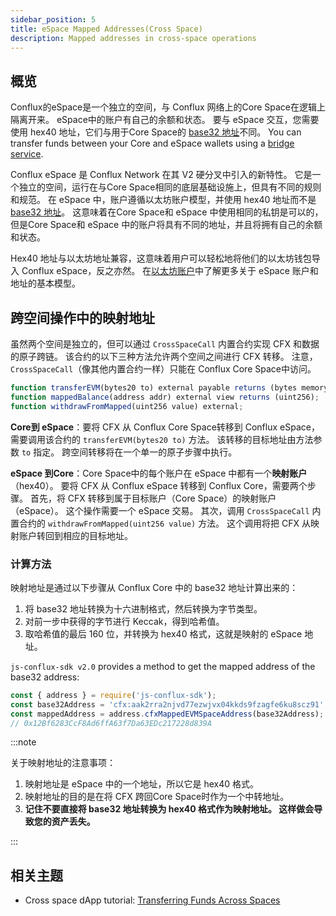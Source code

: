 ```yaml
---
sidebar_position: 5
title: eSpace Mapped Addresses(Cross Space)
description: Mapped addresses in cross-space operations
---
```


## 概览

Conflux的eSpace是一个独立的空间，与 Conflux 网络上的Core Space在逻辑上隔离开来。 eSpace中的账户有自己的余额和状态。 要与 eSpace 交互，您需要使用 hex40 地址，它们与用于Core Space的 [base32 地址](../../core/learn/core-space-basics/addresses.md)不同。 You can transfer funds between your Core and eSpace wallets using a [bridge service](../../general/tutorials/transferring-funds/transfer-funds-across-spaces.md).

Conflux eSpace 是 Conflux Network 在其 V2 硬分叉中引入的新特性。 它是一个独立的空间，运行在与Core Space相同的底层基础设施上，但具有不同的规则和规范。 在 eSpace 中，账户遵循以太坊账户模型，并使用 hex40 地址而不是 [base32 地址](../../core/learn/core-space-basics/addresses.md)。 这意味着在Core Space和 eSpace 中使用相同的私钥是可以的，但是Core Space和 eSpace 中的账户将具有不同的地址，并且将拥有自己的余额和状态。

Hex40 地址与以太坊地址兼容，这意味着用户可以轻松地将他们的以太坊钱包导入 Conflux eSpace，反之亦然。 在[以太坊账户](https://ethereum.org/en/developers/docs/accounts/)中了解更多关于 eSpace 账户和地址的基本模型。

## 跨空间操作中的映射地址

虽然两个空间是独立的，但可以通过 `CrossSpaceCall` 内置合约实现 CFX 和数据的原子跨链。 该合约的以下三种方法允许两个空间之间进行 CFX 转移。 注意，`CrossSpaceCall`（像其他内置合约一样）只能在 Conflux Core Space中访问。

```js
function transferEVM(bytes20 to) external payable returns (bytes memory output);
function mappedBalance(address addr) external view returns (uint256);
function withdrawFromMapped(uint256 value) external;
```

**Core到 eSpace**：要将 CFX 从 Conflux Core Space转移到 Conflux eSpace，需要调用该合约的 `transferEVM(bytes20 to)` 方法。 该转移的目标地址由方法参数 `to` 指定。 跨空间转移将在一个单一的原子步骤中执行。

**eSpace 到Core**：Core Space中的每个账户在 eSpace 中都有一个**映射账户**（hex40）。 要将 CFX 从 Conflux eSpace 转移到 Conflux Core，需要两个步骤。 首先，将 CFX 转移到属于目标账户（Core Space）的映射账户（eSpace）。 这个操作需要一个 eSpace 交易。 其次，调用 `CrossSpaceCall` 内置合约的 `withdrawFromMapped(uint256 value)` 方法。 这个调用将把 CFX 从映射账户转回到相应的目标地址。

### 计算方法

映射地址是通过以下步骤从 Conflux Core 中的 base32 地址计算出来的：

1. 将 base32 地址转换为十六进制格式，然后转换为字节类型。
2. 对前一步中获得的字节进行 Keccak，得到哈希值。
3. 取哈希值的最后 160 位，并转换为 hex40 格式，这就是映射的 eSpace 地址。

`js-conflux-sdk v2.0` provides a method to get the mapped address of the base32 address:

```js
const { address } = require('js-conflux-sdk');
const base32Address = 'cfx:aak2rra2njvd77ezwjvx04kkds9fzagfe6ku8scz91';
const mappedAddress = address.cfxMappedEVMSpaceAddress(base32Address);
// 0x12Bf6283CcF8Ad6ffA63f7Da63EDc217228d839A
```

:::note

关于映射地址的注意事项：

1. 映射地址是 eSpace 中的一个地址，所以它是 hex40 格式。
2. 映射地址的目的是在将 CFX 跨回Core Space时作为一个中转地址。
3. **记住不要直接将 base32 地址转换为 hex40 格式作为映射地址。 这样做会导致您的资产丢失。**

:::

## 相关主题

* Cross space dApp tutorial: [Transferring Funds Across Spaces](../../general/tutorials/transferring-funds/transfer-funds-across-spaces.md)
